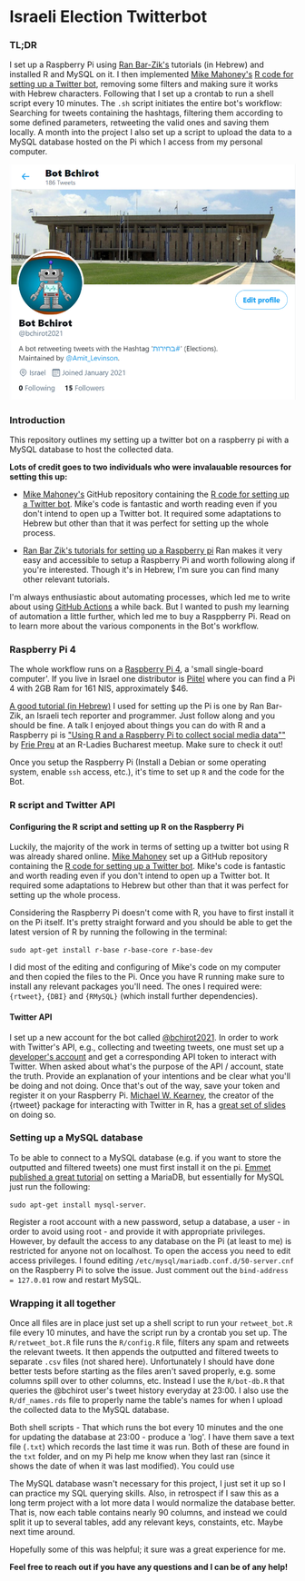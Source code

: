 # Israeli Election Twitterbot




### TL;DR
I set up a Raspberry Pi using [Ran Bar-Zik's](https://internet-israel.com/category/%D7%9E%D7%93%D7%A8%D7%99%D7%9B%D7%99%D7%9D/raspberrypi/) tutorials (in Hebrew) and installed R and MySQL on it. I then implemented [Mike Mahoney's](https://www.mm218.dev/) [R code for setting up a Twitter bot](https://github.com/mikemahoney218/retweet_bot), removing some filters and making sure it works with Hebrew characters. Following that I set up a crontab to run a shell script every 10 minutes. The `.sh` script initiates the entire bot's workflow: Searching for tweets containing the hashtags, filtering them according to some defined parameters, retweeting the valid ones and saving them locally. A month into the project I also set up a script to upload the data to a MySQL database hosted on the Pi which I access from my personal computer.

<p align="center"><img src="https://github.com/AmitLevinson/israeli-elections-twitterbot/blob/master/bot-img.png?raw=true" alt="a screenshot of the elections twitterbot"></p>

### Introduction

This repository outlines my setting up a twitter bot on a raspberry pi with a MySQL database to host the collected data.

**Lots of credit goes to two individuals who were invalauable resources for setting this up:**  

- [Mike Mahoney's](https://www.mm218.dev/) GitHub repository containing the [R code for setting up a Twitter bot](https://github.com/mikemahoney218/retweet_bot). Mike's code is fantastic and worth reading even if you don't intend to open up a Twitter bot. It required some adaptations to Hebrew but other than that it was perfect for setting up the whole process.

- [Ran Bar Zik's tutorials for setting up a Raspberry pi](https://internet-israel.com/category/%D7%9E%D7%93%D7%A8%D7%99%D7%9B%D7%99%D7%9D/raspberrypi/) Ran makes it very easy and accessible to setup a Raspberry Pi and worth following along if you're interested. Though it's in Hebrew, I'm sure you can find many other relevant tutorials.

I'm always enthusiastic about automating processes, which led me to write about using [GitHub Actions](https://amitlevinson.com/blog/automated-plot-with-github-actions/) a while back. But I wanted to push my learning of automation a little further, which led me to buy a Rasppberry Pi. Read on to learn more about the various components in the Bot's workflow.

### Raspberry Pi 4

The whole workflow runs on a [Raspberry Pi 4](https://www.raspberrypi.org/), a 'small single-board computer'. If you live in Israel one distributor is [Piitel](https://piitel.co.il/shop/raspberry-pi-4/) where you can find a Pi 4 with 2GB Ram for 161 NIS, approximately $46.

[A good tutorial (in Hebrew)]((https://internet-israel.com/category/%D7%9E%D7%93%D7%A8%D7%99%D7%9B%D7%99%D7%9D/raspberrypi/)) I used for setting up the Pi is one by Ran Bar-Zik, an Israeli tech reporter and programmer. Just follow along and you should be fine. A talk I enjoyed about things you can do with R and a Raspberry pi is ["Using R and a Raspberry Pi to collect social media data""](https://www.youtube.com/watch?v=GyrpODuuzvM) by [Frie Preu](https://frie.codes/) at an R-Ladies Bucharest meetup. Make sure to check it out!

Once you setup the Raspberry Pi (Install a Debian or some operating system, enable `ssh` access, etc.), it's time to set up `R` and the code for the Bot.

### R script and Twitter API

#### Configuring the R script and setting up R on the Raspberry Pi

Luckily, the majority of the work in terms of setting up a twitter bot using R was already shared online. [Mike Mahoney](https://www.mm218.dev/) set up a GitHub repository containing the [R code for setting up a Twitter bot](https://github.com/mikemahoney218/retweet_bot). Mike's code is fantastic and worth reading even if you don't intend to open up a Twitter bot. It required some adaptations to Hebrew but other than that it was perfect for setting up the whole process.

Considering the Raspberry Pi doesn't come with R, you have to first install it on the Pi itself. It's pretty straight forward and you should be able to get the latest version of R by running the following in the terminal:

`sudo apt-get install r-base r-base-core r-base-dev`

I did most of the editing and configuring of Mike's code on my computer and then copied the files to the Pi. Once you have R running make sure to install any relevant packages you'll need. The ones I required were: `{rtweet}`, `{DBI}` and `{RMySQL}` (which install further dependencies).

#### Twitter API

I set up a new account for the bot called [@bchirot2021](https://twitter.com/bchirot2021). In order to work with Twitter's API, e.g., collecting and tweeting tweets, one must set up a [developer's account](https://developer.twitter.com/en) and get a corresponding API token to interact with Twitter. When asked about what's the purpose of the API / account, state the truth. Provide an explanation of your intentions and be clear what you'll be doing and not doing. Once that's out of the way, save your token and register it on your Raspberry Pi. [Michael W. Kearney](https://mikewk.com/), the creator of the {rtweet} package for interacting with Twitter in R, has a [great set of slides](https://mkearney.github.io/nicar_tworkshop/#1) on doing so.

### Setting up a MySQL database

To be able to connect to a MySQL database (e.g. if you want to store the outputted and filtered tweets) one must first install it on the pi. [Emmet published a great tutorial](https://pimylifeup.com/raspberry-pi-mysql/) on setting a MariaDB, but essentially for MySQL just run the following:

`sudo apt-get install mysql-server`.

Register a root account with a new password, setup a database, a user - in order to avoid using root - and provide it with appropriate privileges. However, by default the access to any database on the Pi (at least to me) is restricted for anyone not on localhost. To open the access you need to edit access privileges. I found editing `/etc/mysql/mariadb.conf.d/50-server.cnf` on the Raspberry Pi to solve the issue. Just comment out the `bind-address = 127.0.01` row and restart MySQL.

### Wrapping it all together

Once all files are in place just set up a shell script to run your `retweet_bot.R` file every 10 minutes, and have the script run by a crontab you set up. The `R/retweet_bot.R` file runs the `R/config.R` file, filters any spam and retweets the relevant tweets. It then appends the outputted and filtered tweets to separate `.csv` files (not shared here). Unfortunately I should have done better tests before starting as the files aren't saved properly, e.g. some columns spill over to other columns, etc. Instead I use the `R/bot-db.R` that queries the @bchirot user's tweet history everyday at 23:00. I also use the `R/df_names.rds` file to properly name the table's names for when I upload the collected data to the MySQL database. 

Both shell scripts - That which runs the bot every 10 minutes and the one for updating the database at 23:00 - produce a 'log'. I have them save a text file (`.txt`) which records the last time it was run. Both of these are found in the `txt` folder, and on my Pi help me know when they last ran (since it shows the date of when it was last modified). You could use 

The MySQL database wasn't necessary for this project, I just set it up so I can practice my SQL querying skills. Also, in retrospect if I saw this as a long term project with a lot more data I would normalize the database better. That is, now each table contains nearly 90 columns, and instead we could split it up to several tables, add any relevant keys, constaints, etc. Maybe next time around.

Hopefully some of this was helpful; it sure was a great experience for me. 

**Feel free to reach out if you have any questions and I can be of any help!**
